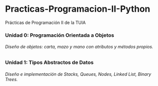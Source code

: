 # Practicas-Programacion-II-Python
Prácticas de Programación II de la TUIA
### Unidad 0: Programación Orientada a Objetos
###### Diseño de objetos: carta, mazo y mano con atributos y métodos propios.
### Unidad 1: Tipos Abstractos de Datos
###### Diseño e implementación de Stacks, Queues, Nodes, Linked List, Binary Trees.
